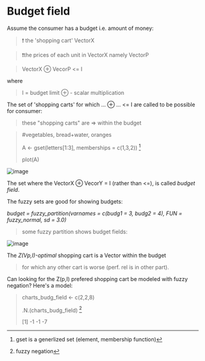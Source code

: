 # Budget field

Assume the consumer has a budget i.e. amount of money:

> ❗ the 'shopping cart' VectorX

> ❗the prices of each unit in VectorX namely VectorP

> VectorX ⊕ VecorP <= I

where

> I = budget limit
> ⊕ - scalar multiplication

The set of 'shopping carts' for which ... ⊕ ... <= I are called to be possible for consumer:

> these "shopping carts" are => within the budget

> #vegetables, bread+water, oranges
> 
> A <- gset(letters[1:3], memberships = c(1,3,2)) [^1]
> 
> plot(A)

![image](https://github.com/user-attachments/assets/8a17cf9c-ea16-4bae-b38c-e37a89e73f70)


The set where the VectorX ⊕ VecorY = I (rather than <=), is called *budget field*.

The fuzzy sets are good for showing budgets:

*budget = fuzzy_partition(varnames = c(budg1 = 3, budg2 = 4), FUN = fuzzy_normal, sd = 3.0)*

> some fuzzy partition shows budget fields:

![image](https://github.com/jacekturek/fuzyecon/assets/62720909/c45da371-3361-4be9-8f79-ef3141fbd09a)

The *Z(Vp,I)-optimal* shopping cart is a Vector within the budget
> for which any other cart is worse (perf. rel is in other part).

Can looking for the Z(p,I) prefered shopping cart be modeled with fuzzy negation?
Here's a model:

> charts_budg_field <- c(2,2,8)
> 
> .N.(charts_budg_field) [^2]
> 
> [1] -1 -1 -7

[^1]: gset is a generlized set (element, membership function)
[^2]: fuzzy negation
